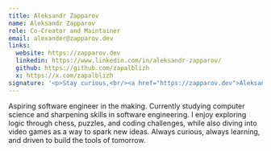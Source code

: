```yaml
---
title: Aleksandr Zapparov
name: Aleksandr Zapparov
role: Co-Creator and Maintainer
email: alexander@zapparov.dev
links:
  website: https://zapparov.dev
  linkedin: https://www.linkedin.com/in/aleksandr-zapparov/
  github: https://github.com/zapalblizh
  x: https://x.com/zapalblizh
signature: '<p>Stay curious,<br/><a href="https://zapparov.dev">Aleksandr</a></p>'
---
```


Aspiring software engineer in the making. Currently studying computer science and sharpening skills in software engineering. I enjoy exploring logic through chess, puzzles, and coding challenges, while also diving into video games as a way to spark new ideas. Always curious, always learning, and driven to build the tools of tomorrow.
